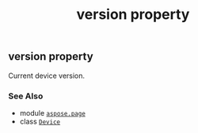 ﻿---
title: version property
second_title: Aspose.Page for Python via .NET API References
description: 
type: docs
weight: 550
url: /python-net/aspose.page/device/version/
is_root: false
---

## version property


Current device version.

### See Also
* module [`aspose.page`](../../)
* class [`Device`](/page/python-net/aspose.page/device)
